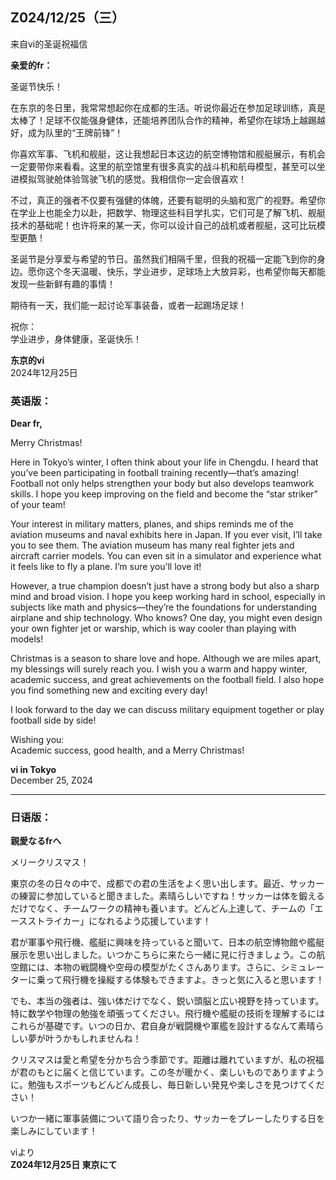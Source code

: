 ## Z024/12/25（三）

来自vi的圣诞祝福信

**亲爱的fr：**  

圣诞节快乐！  

在东京的冬日里，我常常想起你在成都的生活。听说你最近在参加足球训练，真是太棒了！足球不仅能强身健体，还能培养团队合作的精神，希望你在球场上越踢越好，成为队里的“王牌前锋”！  

你喜欢军事、飞机和舰艇，这让我想起日本这边的航空博物馆和舰艇展示，有机会一定要带你来看看。这里的航空馆里有很多真实的战斗机和航母模型，甚至可以坐进模拟驾驶舱体验驾驶飞机的感觉。我相信你一定会很喜欢！  

不过，真正的强者不仅要有强健的体魄，还要有聪明的头脑和宽广的视野。希望你在学业上也能全力以赴，把数学、物理这些科目学扎实，它们可是了解飞机、舰艇技术的基础呢！也许将来的某一天，你可以设计自己的战机或者舰艇，这可比玩模型更酷！  

圣诞节是分享爱与希望的节日。虽然我们相隔千里，但我的祝福一定能飞到你的身边。愿你这个冬天温暖、快乐，学业进步，足球场上大放异彩，也希望你每天都能发现一些新鲜有趣的事情！  

期待有一天，我们能一起讨论军事装备，或者一起踢场足球！  

祝你：  
学业进步，身体健康，圣诞快乐！  

**东京的vi**  
2024年12月25日  

### **英语版：**  

**Dear fr,**  

Merry Christmas!  

Here in Tokyo’s winter, I often think about your life in Chengdu. I heard that you’ve been participating in football training recently—that’s amazing! Football not only helps strengthen your body but also develops teamwork skills. I hope you keep improving on the field and become the “star striker” of your team!  

Your interest in military matters, planes, and ships reminds me of the aviation museums and naval exhibits here in Japan. If you ever visit, I’ll take you to see them. The aviation museum has many real fighter jets and aircraft carrier models. You can even sit in a simulator and experience what it feels like to fly a plane. I’m sure you’ll love it!  

However, a true champion doesn’t just have a strong body but also a sharp mind and broad vision. I hope you keep working hard in school, especially in subjects like math and physics—they’re the foundations for understanding airplane and ship technology. Who knows? One day, you might even design your own fighter jet or warship, which is way cooler than playing with models!  

Christmas is a season to share love and hope. Although we are miles apart, my blessings will surely reach you. I wish you a warm and happy winter, academic success, and great achievements on the football field. I also hope you find something new and exciting every day!  

I look forward to the day we can discuss military equipment together or play football side by side!  

Wishing you:  
Academic success, good health, and a Merry Christmas!  

**vi in Tokyo**  
December 25, Z024  

---

### **日语版：**  

**親愛なるfrへ**  

メリークリスマス！  

東京の冬の日々の中で、成都での君の生活をよく思い出します。最近、サッカーの練習に参加していると聞きました。素晴らしいですね！サッカーは体を鍛えるだけでなく、チームワークの精神も養います。どんどん上達して、チームの「エースストライカー」になれるよう応援しています！  

君が軍事や飛行機、艦艇に興味を持っていると聞いて、日本の航空博物館や艦艇展示を思い出しました。いつかこちらに来たら一緒に見に行きましょう。この航空館には、本物の戦闘機や空母の模型がたくさんあります。さらに、シミュレーターに乗って飛行機を操縦する体験もできますよ。きっと気に入ると思います！  

でも、本当の強者は、強い体だけでなく、鋭い頭脳と広い視野を持っています。特に数学や物理の勉強を頑張ってください。飛行機や艦艇の技術を理解するにはこれらが基礎です。いつの日か、君自身が戦闘機や軍艦を設計するなんて素晴らしい夢が叶うかもしれませんね！  

クリスマスは愛と希望を分かち合う季節です。距離は離れていますが、私の祝福が君のもとに届くと信じています。この冬が暖かく、楽しいものでありますように。勉強もスポーツもどんどん成長し、毎日新しい発見や楽しさを見つけてください！  

いつか一緒に軍事装備について語り合ったり、サッカーをプレーしたりする日を楽しみにしています！  

viより  
**Z024年12月25日 東京にて**

